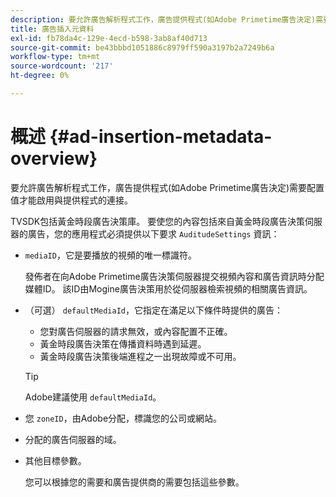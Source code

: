 ```yaml
---
description: 要允許廣告解析程式工作，廣告提供程式(如Adobe Primetime廣告決定)需要配置值才能啟用與提供程式的連接。
title: 廣告插入元資料
exl-id: fb78da4c-129e-4ecd-b598-3ab8af40d713
source-git-commit: be43bbbd1051886c8979ff590a3197b2a7249b6a
workflow-type: tm+mt
source-wordcount: '217'
ht-degree: 0%

---
```


# 概述 {#ad-insertion-metadata-overview}

要允許廣告解析程式工作，廣告提供程式(如Adobe Primetime廣告決定)需要配置值才能啟用與提供程式的連接。

TVSDK包括黃金時段廣告決策庫。 要使您的內容包括來自黃金時段廣告決策伺服器的廣告，您的應用程式必須提供以下要求 `AuditudeSettings` 資訊：

* `mediaID`，它是要播放的視頻的唯一標識符。

   發佈者在向Adobe Primetime廣告決策伺服器提交視頻內容和廣告資訊時分配媒體ID。 該ID由Mogine廣告決策用於從伺服器檢索視頻的相關廣告資訊。

* （可選） `defaultMediaId`，它指定在滿足以下條件時提供的廣告：

   * 您對廣告伺服器的請求無效，或內容配置不正確。
   * 黃金時段廣告決策在傳播資料時遇到延遲。
   * 黃金時段廣告決策後端進程之一出現故障或不可用。

   >[!TIP]
   >
   >Adobe建議使用 `defaultMediaId`。

* 您 `zoneID`，由Adobe分配，標識您的公司或網站。
* 分配的廣告伺服器的域。
* 其他目標參數。

   您可以根據您的需要和廣告提供商的需要包括這些參數。
